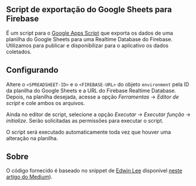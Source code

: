 ## Script de exportação do Google Sheets para Firebase

É um script para o [Google Apps Script](http://script.google.com/) que exporta os dados de uma planilha do Google Sheets para uma Realtime Database do Firebase. Utilizamos para publicar e disponibilizar para o aplicativo os dados coletados.

## Configurando

Altere o `<SPREADSHEET-ID>` e o `<FIREBASE-URL>` do objeto `environment` pela ID da planilha do Google Sheets e a URL do Firebase Realtime Database. Depois, na planilha desejada, acesse a opção _Ferramentas_ -> _Editor de script_ e cole ambos os arquivos.

Ainda no editor de script, selecione a opção _Executar_ -> _Executar função_ -> _initialize_. Serão solicitadas as permissões para executar o script.

O script será executado automaticamente toda vez que houver uma alteração na planilha.

## Sobre

O código fornecido é baseado no snippet de [Edwin Lee](https://gist.github.com/edwinlee) disponível [neste artigo do Medium](https://medium.com/firebase-developers/sheets-to-firebase-33132e31935b)).
